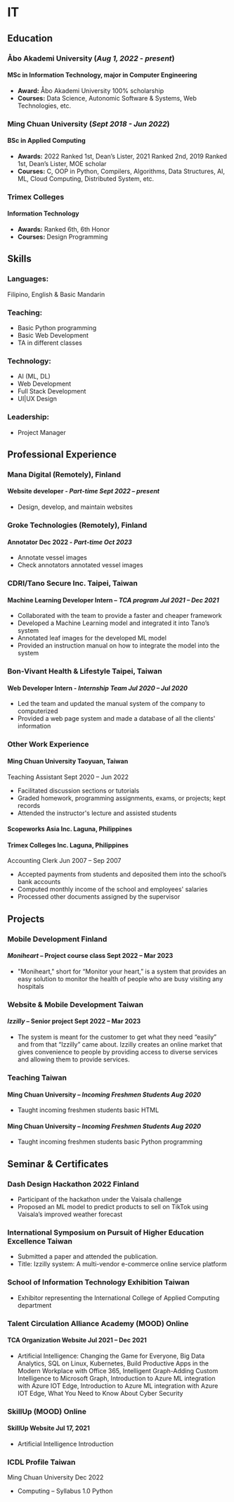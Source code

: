 # IT 

## Education

### Åbo Akademi University (_Aug 1, 2022 - present_)
#### MSc in Information Technology, major in Computer Engineering
  - **Award:** Åbo Akademi University 100% scholarship
  - **Courses:** Data Science, Autonomic Software & Systems, Web Technologies, etc.

### Ming Chuan University (_Sept 2018 - Jun 2022_)
#### BSc in Applied Computing
  - **Awards:** 2022 Ranked 1st, Dean’s Lister, 2021 Ranked 2nd, 2019 Ranked 1st, Dean’s Lister, MOE scholar
  - **Courses:** C, OOP in Python, Compilers, Algorithms, Data Structures, AI, ML, Cloud Computing, Distributed System, etc.

### Trimex Colleges
#### Information Technology
  - **Awards:** Ranked 6th, 6th Honor
  - **Courses:** Design Programming

## Skills

### Languages:
Filipino, English & Basic Mandarin

### Teaching:
- Basic Python programming
- Basic Web Development
- TA in different classes

### Technology:
- AI (ML, DL)
- Web Development
- Full Stack Development
- UI|UX Design

### Leadership:
- Project Manager

## Professional Experience

### Mana Digital (Remotely), Finland
#### Website developer - _Part-time Sept 2022 – present_
  - Design, develop, and maintain websites

### Groke Technologies (Remotely), Finland
#### Annotator Dec 2022 - _Part-time Oct 2023_
  - Annotate vessel images
  - Check annotators annotated vessel images

### CDRI/Tano Secure Inc. Taipei, Taiwan
#### Machine Learning Developer Intern – _TCA program Jul 2021 – Dec 2021_
- Collaborated with the team to provide a faster and cheaper framework
- Developed a Machine Learning model and integrated it into Tano’s system
- Annotated leaf images for the developed ML model
- Provided an instruction manual on how to integrate the model into the system

### Bon-Vivant Health & Lifestyle Taipei, Taiwan
#### Web Developer Intern - _Internship Team Jul 2020 – Jul 2020_
- Led the team and updated the manual system of the company to computerized
- Provided a web page system and made a database of all the clients' information

### Other Work Experience

#### Ming Chuan University Taoyuan, Taiwan
Teaching Assistant Sept 2020 – Jun 2022
- Facilitated discussion sections or tutorials
- Graded homework, programming assignments, exams, or projects; kept records
- Attended the instructor's lecture and assisted students

#### Scopeworks Asia Inc. Laguna, Philippines
#### Trimex Colleges Inc. Laguna, Philippines
Accounting Clerk Jun 2007 – Sep 2007
- Accepted payments from students and deposited them into the school’s bank accounts
- Computed monthly income of the school and employees' salaries
- Processed other documents assigned by the supervisor

## Projects

### Mobile Development Finland
#### _Moniheart_ – Project course class Sept 2022 – Mar 2023
- "Moniheart," short for “Monitor your heart,” is a system that provides an easy solution to monitor the health of people who are busy visiting any hospitals

### Website & Mobile Development Taiwan
#### _Izzilly_ – Senior project Sept 2022 – Mar 2023
- The system is meant for the customer to get what they need “easily” and from that “Izzilly” came about. Izzilly creates an online market that gives convenience to people by providing access to diverse services and allowing them to provide services.

### Teaching Taiwan

#### Ming Chuan University – _Incoming Freshmen Students Aug 2020_
- Taught incoming freshmen students basic HTML

#### Ming Chuan University – _Incoming Freshmen Students Aug 2020_
- Taught incoming freshmen students basic Python programming

## Seminar & Certificates

### Dash Design Hackathon 2022 Finland
- Participant of the hackathon under the Vaisala challenge
- Proposed an ML model to predict products to sell on TikTok using Vaisala’s improved weather forecast

### International Symposium on Pursuit of Higher Education Excellence Taiwan
- Submitted a paper and attended the publication.
- Title: Izzilly system: A multi-vendor e-commerce online service platform

### School of Information Technology Exhibition Taiwan
- Exhibitor representing the International College of Applied Computing department

### Talent Circulation Alliance Academy (MOOD) Online
#### TCA Organization Website Jul 2021 – Dec 2021
- Artificial Intelligence: Changing the Game for Everyone, Big Data Analytics, SQL on Linux, Kubernetes, Build Productive Apps in the Modern Workplace with Office 365, Intelligent Graph-Adding Custom Intelligence to Microsoft Graph, Introduction to Azure ML integration with Azure IOT Edge, Introduction to Azure ML integration with Azure IOT Edge, What You Need to Know About Cyber Security

### SkillUp (MOOD) Online
#### SkillUp Website Jul 17, 2021
- Artificial Intelligence Introduction

### ICDL Profile Taiwan
Ming Chuan University Dec 2022
- Computing – Syllabus 1.0 Python
